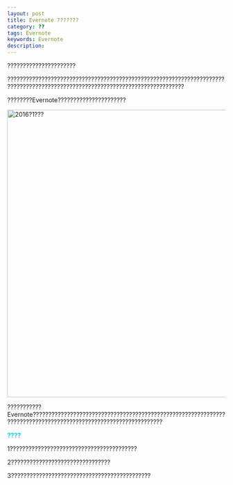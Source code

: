 ```yaml
---
layout: post
title: Evernote ???????
category: ??
tags: Evernote
keywords: Evernote
description: 
---
```


??????????????????????

???????????????????????????????????????????????????????????????????????????????????????????????????????????????????????????????

????????Evernote??????????????????????

[<img class="alignnone wp-image-424" src="http://www.gitdc.com/wp-content/uploads/2016/01/2016?1???2-928x1024.png" alt="2016?1???" width="600" height="662" />][1]

???????????Evernote????????????????????????????????????????????????????????????????????????????????????????????????????????????????

<span style="color: #00ccff;"><b>????</b></span>

1?????????????????????????????????????????

2????????????????????????????????

3?????????????????????????????????????????????


[1]: http://www.gitdc.com/wp-content/uploads/2016/01/2016?1???2.png
